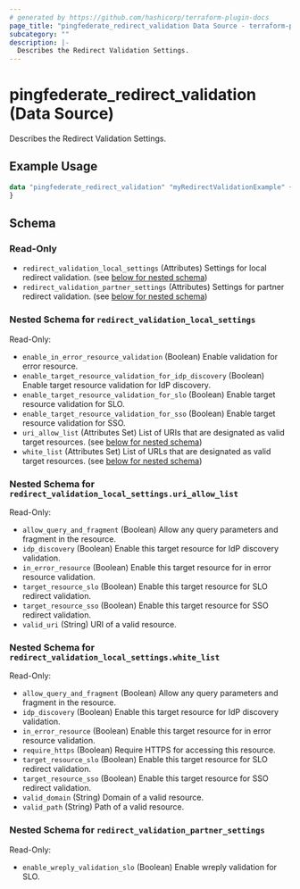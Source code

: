 ```yaml
---
# generated by https://github.com/hashicorp/terraform-plugin-docs
page_title: "pingfederate_redirect_validation Data Source - terraform-provider-pingfederate"
subcategory: ""
description: |-
  Describes the Redirect Validation Settings.
---
```


# pingfederate_redirect_validation (Data Source)

Describes the Redirect Validation Settings.

## Example Usage

```terraform
data "pingfederate_redirect_validation" "myRedirectValidationExample" {
}
```

<!-- schema generated by tfplugindocs -->
## Schema

### Read-Only

- `redirect_validation_local_settings` (Attributes) Settings for local redirect validation. (see [below for nested schema](#nestedatt--redirect_validation_local_settings))
- `redirect_validation_partner_settings` (Attributes) Settings for partner redirect validation. (see [below for nested schema](#nestedatt--redirect_validation_partner_settings))

<a id="nestedatt--redirect_validation_local_settings"></a>
### Nested Schema for `redirect_validation_local_settings`

Read-Only:

- `enable_in_error_resource_validation` (Boolean) Enable validation for error resource.
- `enable_target_resource_validation_for_idp_discovery` (Boolean) Enable target resource validation for IdP discovery.
- `enable_target_resource_validation_for_slo` (Boolean) Enable target resource validation for SLO.
- `enable_target_resource_validation_for_sso` (Boolean) Enable target resource validation for SSO.
- `uri_allow_list` (Attributes Set) List of URIs that are designated as valid target resources. (see [below for nested schema](#nestedatt--redirect_validation_local_settings--uri_allow_list))
- `white_list` (Attributes Set) List of URLs that are designated as valid target resources. (see [below for nested schema](#nestedatt--redirect_validation_local_settings--white_list))

<a id="nestedatt--redirect_validation_local_settings--uri_allow_list"></a>
### Nested Schema for `redirect_validation_local_settings.uri_allow_list`

Read-Only:

- `allow_query_and_fragment` (Boolean) Allow any query parameters and fragment in the resource.
- `idp_discovery` (Boolean) Enable this target resource for IdP discovery validation.
- `in_error_resource` (Boolean) Enable this target resource for in error resource validation.
- `target_resource_slo` (Boolean) Enable this target resource for SLO redirect validation.
- `target_resource_sso` (Boolean) Enable this target resource for SSO redirect validation.
- `valid_uri` (String) URI of a valid resource.


<a id="nestedatt--redirect_validation_local_settings--white_list"></a>
### Nested Schema for `redirect_validation_local_settings.white_list`

Read-Only:

- `allow_query_and_fragment` (Boolean) Allow any query parameters and fragment in the resource.
- `idp_discovery` (Boolean) Enable this target resource for IdP discovery validation.
- `in_error_resource` (Boolean) Enable this target resource for in error resource validation.
- `require_https` (Boolean) Require HTTPS for accessing this resource.
- `target_resource_slo` (Boolean) Enable this target resource for SLO redirect validation.
- `target_resource_sso` (Boolean) Enable this target resource for SSO redirect validation.
- `valid_domain` (String) Domain of a valid resource.
- `valid_path` (String) Path of a valid resource.



<a id="nestedatt--redirect_validation_partner_settings"></a>
### Nested Schema for `redirect_validation_partner_settings`

Read-Only:

- `enable_wreply_validation_slo` (Boolean) Enable wreply validation for SLO.
